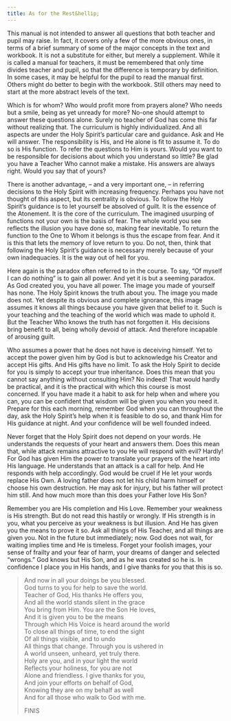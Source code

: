 ```yaml
---
title: As for the Rest&hellip;
---
```


This manual is not intended to answer all questions that both teacher
and pupil may raise. In fact, it covers only a few of the more obvious
ones, in terms of a brief summary of some of the major concepts in the
text and workbook. It is not a substitute for either, but merely a
supplement. While it is called a manual for teachers, it must be
remembered that only time divides teacher and pupil, so that the
difference is temporary by definition. In some cases, it may be helpful
for the pupil to read the manual first. Others might do better to begin
with the workbook. Still others may need to start at the more abstract
levels of the text.

Which is for whom? Who would profit more from prayers alone? Who needs
but a smile, being as yet unready for more? No-one should attempt to
answer these questions alone. Surely no teacher of God has come this far
without realizing that. The curriculum is highly individualized. And all
aspects are under the Holy Spirit’s particular care and guidance. Ask
and He will answer. The responsibility is His, and He alone is fit to
assume it. To do so is His function. To refer the questions to Him is
yours. Would you want to be responsible for decisions about which you
understand so little? Be glad you have a Teacher Who cannot make a
mistake. His answers are always right. Would you say that of yours?

There is another advantage, – and a very important one, – in referring
decisions to the Holy Spirit with increasing frequency. Perhaps you have
not thought of this aspect, but its centrality is obvious. To follow the
Holy Spirit’s guidance is to let yourself be absolved of guilt. It is
the essence of the Atonement. It is the core of the curriculum. The
imagined usurping of functions not your own is the basis of fear. The
whole world you see reflects the illusion you have done so, making fear
inevitable. To return the function to the One to Whom it belongs is thus
the escape from fear. And it is this that lets the memory of love return
to you. Do not, then, think that following the Holy Spirit’s guidance is
necessary merely because of your own inadequacies. It is the way out of
hell for you.

Here again is the paradox often referred to in the course. To say,
“Of myself I can do nothing” is to gain all power. And yet it is but a
seeming paradox. As God created you, you have all power. The image you
made of yourself has none. The Holy Spirit knows the truth about you. The
image you made does not. Yet despite its obvious and complete ignorance,
this image assumes it knows all things because you have given that
belief to it. Such is your teaching and the teaching of the world which
was made to uphold it. But the Teacher Who knows the truth has not
forgotten it. His decisions bring benefit to all, being wholly devoid of
attack. And therefore incapable of arousing guilt.

Who assumes a power that he does not have is deceiving himself. Yet to
accept the power given him by God is but to acknowledge his Creator and
accept His gifts. And His gifts have no limit. To ask the Holy Spirit to
decide for you is simply to accept your true inheritance. Does this mean
that you cannot say anything without consulting Him? No indeed! That
would hardly be practical, and it is the practical with which this
course is most concerned. If you have made it a habit to ask for help
when and where you can, you can be confident that wisdom will be given
you when you need it. Prepare for this each morning, remember God when
you can throughout the day, ask the Holy Spirit’s help when it is
feasible to do so, and thank Him for His guidance at night. And your
confidence will be well founded indeed.

Never forget that the Holy Spirit does not depend on your words. He
understands the requests of your heart and answers them. Does this mean
that, while attack remains attractive to you He will respond with evil?
Hardly! For God has given Him the power to translate your prayers of the
heart into His language. He understands that an attack is a call for
help. And He responds with help accordingly. God would be cruel if He
let your words replace His Own. A loving father does not let his child
harm himself or choose his own destruction. He may ask for injury, but
his father will protect him still. And how much more than this does your
Father love His Son?

Remember you are His completion and His Love. Remember your weakness is
His strength. But do not read this hastily or wrongly. If His strength
is in you, what you perceive as your weakness is but illusion. And He
has given you the means to prove it
so. Ask all things of His Teacher, and all things are given you. Not in
the future but immediately; now. God does not wait, for waiting implies
time and He is timeless. Forget your foolish images, your sense of
frailty and your fear of harm, your dreams of danger and selected
“wrongs.” God knows but His Son, and as he was created so he is. In
confidence I place you in His hands, and I give thanks for you that this
is so.

> And now in all your doings be you blessed.<br/>
> God turns to you for help to save the world.<br/>
> Teacher of God, His thanks He offers you,<br/>
> And all the world stands silent in the grace<br/>
> You bring from Him. You are the Son He loves,<br/>
> And it is given you to be the means<br/>
> Through which His Voice is heard around the world<br/>
> To close all things of time, to end the sight<br/>
> Of all things visible, and to undo<br/>
> All things that change. Through you is ushered in<br/>
> A world unseen, unheard, yet truly there.<br/>
> Holy are you, and in your light the world<br/>
> Reflects your holiness, for you are not<br/>
> Alone and friendless. I give thanks for you,<br/>
> And join your efforts on behalf of God,<br/>
> Knowing they are on my behalf as well<br/>
> And for all those who walk to God with me.
>
> FINIS

